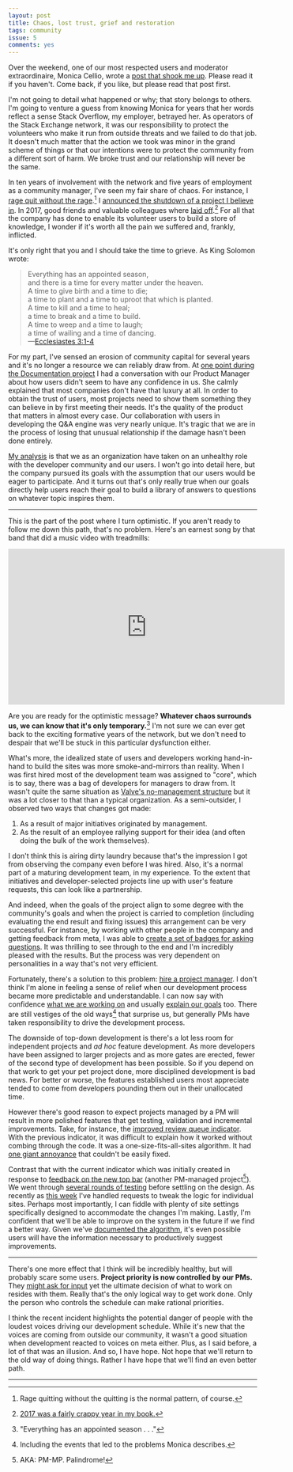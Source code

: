 ```yaml
---
layout: post
title: Chaos, lost trust, grief and restoration
tags: community
issue: 5
comments: yes
---
```


Over the weekend, one of our most respected users and moderator
extraordinaire, Monica Cellio, wrote a
[post that shook me up](https://medium.com/@cellio/dear-stack-overflow-we-need-to-talk-13bf3f90204f). Please
read it if you haven't. Come back, if you like, but please read that
post first.

I'm not going to detail what happened or why; that story belongs to
others. I'm going to venture a guess from knowing Monica for years
that her words reflect a sense Stack Overflow, my employer, betrayed
her. As operators of the Stack Exchange network, it was our
responsibility to protect the volunteers who make it run from outside
threats and we failed to do that job. It doesn't much matter that the
action we took was minor in the grand scheme of things or that our
intentions were to protect the community from a different sort of
harm. We broke trust and our relationship will never be the same.

In ten years of involvement with the network and five years of
employment as a community manager, I've seen my fair share of
chaos. For instance, I
[rage quit without the rage](https://meta.stackexchange.com/questions/42481/the-problem-with-extrinsic-motivation).[^1]
I
[announced the shutdown of a project I believe in](https://meta.stackoverflow.com/questions/354217/sunsetting-documentation). In
2017, good friends and valuable colleagues where
[laid off](https://meta.stackexchange.com/questions/303005/what-happened-with-the-stack-overflow-layoffs).[^2]
For all that the company has done to enable its volunteer users to
build a store of knowledge, I wonder if it's worth all the pain we
suffered and, frankly, inflicted.

It's only right that you and I should take the time to grieve. As King
Solomon wrote:

> Everything has an appointed season,  
> and there is a time for every matter under the heaven.  
> A time to give birth and a time to die;  
> a time to plant and a time to uproot that which is planted.  
> A time to kill and a time to heal;  
> a time to break and a time to build.  
> A time to weep and a time to laugh;  
> a time of wailing and a time of dancing.  
> &mdash;[Ecclesiastes 3:1-4](https://www.chabad.org/library/bible_cdo/aid/16464/jewish/Chapter-3.htm)

For my part, I've sensed an erosion of community capital for several
years and it's no longer a resource we can reliably draw from. At
[one point during the Documentation project](https://meta.stackoverflow.com/questions/349410/tearing-down-the-structure-of-documentation)
I had a conversation with our Product Manager about how users didn't
seem to have any confidence in us. She calmly explained that most
companies don't have that luxury at all. In order to obtain the trust
of users, most projects need to show them something they can believe
in by first meeting their needs. It's the quality of the product
that matters in almost every case. Our collaboration with users in
developing the Q&A engine was very nearly unique. It's tragic that we
are in the process of losing that unusual relationship if the damage
hasn't been done entirely.

[My analysis](https://meta.stackexchange.com/a/311933/1438) is that we
as an organization have taken on an unhealthy role with the developer
community and our users. I won't go into detail here, but the company
pursued its goals with the assumption that our users would be eager to
participate. And it turns out that's only really true when our goals
directly help users reach their goal to build a library of answers
to questions on whatever topic inspires them.

---

This is the part of the post where I turn optimistic. If you aren't
ready to follow me down this path, that's no problem. Here's an
earnest song by that band that did a music video with treadmills:

<iframe width="560" height="315" src="https://www.youtube.com/embed/ndOndyUD1kE" frameborder="0" allow="autoplay; encrypted-media" allowfullscreen></iframe>

Are you are ready for the optimistic message? **Whatever chaos
surrounds us, we can know that it's only temporary.**[^3] I'm not sure
we can ever get back to the exciting formative years of the network,
but we don't need to despair that we'll be stuck in this particular
dysfunction either.

What's more, the idealized state of users and developers working
hand-in-hand to build the sites was more smoke-and-mirrors than
reality. When I was first hired most of the development team was
assigned to "core", which is to say, there was a bag of developers for
managers to draw from. It wasn't quite the same situation as
[Valve's no-management structure](https://www.wired.com/2013/07/wireduk-valve-jeri-ellsworth/)
but it was a lot closer to that than a typical organization. As a
semi-outsider, I observed two ways that changes got made:

1. As a result of major initiatives originated by management.
2. As the result of an employee rallying support for their idea (and
often doing the bulk of the work themselves).

I don't think this is airing dirty laundry because that's the
impression I got from observing the company even before I was
hired. Also, it's a normal part of a maturing development team, in my
experience. To the extent that initiatives and developer-selected
projects line up with user's feature requests, this can look like a
partnership.

And indeed, when the goals of the project align to some degree with
the community's goals and when the project is carried to completion
(including evaluating the end result and fixing issues) this
arrangement can be very successful. For instance, by working with
other people in the company and getting feedback from meta, I was able
to
[create a set of badges for asking questions](https://meta.stackexchange.com/questions/234259/asking-days-badges). It
was thrilling to see through to the end and I'm incredibly pleased
with the results. But the process was very dependent on personalities
in a way that's not very efficient.

Fortunately, there's a solution to this problem:
[hire a project manager](https://meta.stackoverflow.com/a/343486/1438). I
don't think I'm alone in feeling a sense of relief when our
development process became more predictable and understandable. I can
now say with confidence
[what we are working on](https://meta.stackexchange.com/questions/305560/2018-monthly-product-team-updates)
and usually
[explain our goals](https://meta.stackexchange.com/questions/314799/why-we-initiated-the-latest-round-of-design-changes-and-the-role-of-meta)
too. There are still vestiges of the old ways[^4] that surprise us,
but generally PMs have taken responsibility to drive the development
process.

The downside of top-down development is there's a lot less room for
independent projects and _ad hoc_ feature development. As more
developers have been assigned to larger projects and as more gates are
erected, fewer of the second type of development has been possible. So
if you depend on that work to get your pet project done, more
disciplined development is bad news. For better or worse, the features
established users most appreciate tended to come from developers
pounding them out in their unallocated time.

However there's good reason to expect projects managed by a PM will
result in more polished features that get testing, validation and
incremental improvements. Take, for instance, the
[improved review queue indicator](https://meta.stackexchange.com/questions/302226/how-does-the-review-needed-indicator-work-exactly). With
the previous indicator, it was difficult to explain how it worked
without combing through the code. It was a one-size-fits-all-sites
algorithm. It had
[one giant annoyance](https://meta.stackexchange.com/questions/231051/please-dim-the-color-of-the-review-task-counter-when-there-are-no-actionable-tas)
that couldn't be easily fixed.

Contrast that with the current indicator which was initially created
in response to
[feedback on the new top bar](https://meta.stackexchange.com/a/300864/1438)
(another PM-managed project[^5]). We went through
[several rounds of testing](https://meta.stackexchange.com/questions/304445/experiment-review-needed-indicator-logic-for-sites-that-sometimes-have-empty-qu)
before settling on the design. As recently as
[this week](https://sustainability.meta.stackexchange.com/questions/294/red-dot-for-review-queues-doesnt-go-away)
I've handled requests to tweak the logic for individual sites. Perhaps
most importantly, I can fiddle with plenty of site settings
specifically designed to accommodate the changes I'm making. Lastly,
I'm confident that we'll be able to improve on the system in the
future if we find a better way. Given we've
[documented the algorithm](https://meta.stackexchange.com/questions/302226/how-does-the-review-needed-indicator-work-exactly),
it's even possible users will have the information necessary to
productively suggest improvements.

---

There's one more effect that I think will be incredibly healthy, but
will probably scare some users. **Project priority is now controlled
by our PMs.** They
[might ask for input](https://meta.stackoverflow.com/questions/354125/help-set-qa-teamdag-product-development-priorities)
yet the ultimate decision of what to work on resides with them. Really
that's the only logical way to get work done. Only the person who
controls the schedule can make rational priorities.

I think the recent incident highlights the potential danger of people
with the loudest voices driving our development schedule. While it's
new that the voices are coming from outside our community, it wasn't a
good situation when development reacted to voices on meta
either. Plus, as I said before, a lot of that was an illusion. And so,
I have hope. Not hope that we'll return to the old way of
doing things. Rather I have hope that we'll find an even better path.

---

[^1]: Rage quitting without the quitting is the normal pattern, of course.

[^2]: [2017 was a fairly crappy year in my book.](https://stackoverflow.blog/2018/01/31/stack-exchange-2017-review/)

[^3]: "Everything has an appointed season . . ." 

[^4]: Including the events that led to the problems Monica describes.

[^5]: AKA: PM-MP. Palindrome!

<!--  LocalWords:  unallocated hoc LocalWords
 -->
